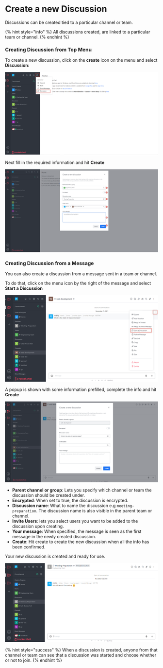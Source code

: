 # Create a new Discussion

Discussions can be created tied to a particular channel or team.

{% hint style="info" %}
All discussions created, are linked to a particular team or channel.
{% endhint %}

### Creating Discussion from Top Menu

To create a new discussion, click on the **create** icon on the menu and select **Discussion:**

![](<../../../../.gitbook/assets/image (644) (1) (1).png>)

Next fill in the required information and hit **Create**

![](<../../../../.gitbook/assets/image (680) (1).png>)

### Creating Discussion from a Message

You can also create a discussion from a message sent in a team or channel.

To do that, click on the menu icon by the right of the message and select **Start a Discussion**

![](<../../../../.gitbook/assets/image (648) (1).png>)

A popup is shown with some information prefilled, complete the info and hit **Create**

![](<../../../../.gitbook/assets/image (652) (1) (1).png>)

* **Parent channel or group**: Lets you specify which channel or team the discussion should be created under.
* **Encrypted**: When set to true, the discussion is encrypted.
* **Discussion name**: What to name the discussion e.g `meeting-preparation`. The discussion name is also visible in the parent team or channel.
* **Invite Users**: lets you select users you want to be added to the discussion upon creating.
* **Your message**: When specified, the message is seen as the first message in the newly created discussion.
* **Create**: Hit create to create the new discussion when all the info has been confirmed.

Your new discussion is created and ready for use.

![](<../../../../.gitbook/assets/image (634) (1).png>)

{% hint style="success" %}
When a discussion is created, anyone from that channel or team can see that a discussion was started and choose whether or not to join.
{% endhint %}
